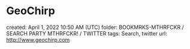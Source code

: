 # GeoChirp

created: April 1, 2022 10:50 AM (UTC)
folder: BOOKMRKS-MTHRFCKR / SEARCH PARTY MTHRFCKR! / TWITTER
tags: Search, twitter
url: http://www.geochirp.com